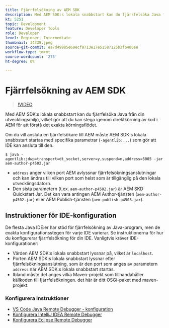 ```yaml
---
title: Fjärrfelsökning av AEM SDK
description: Med AEM SDK:s lokala snabbstart kan du fjärrfelsöka Java från din utvecklingsmiljö, vilket gör att du kan stega igenom direktkörning av kod i AEM för att förstå det exakta körningsflödet.
kt: 5251
topic: Development
feature: Developer Tools
role: Developer
level: Beginner, Intermediate
thumbnail: 34338.jpeg
source-git-commit: ea7d49985e69ecf9713e17e51587125b3fb400ee
workflow-type: tm+mt
source-wordcount: '275'
ht-degree: 0%

---
```



# Fjärrfelsökning av AEM SDK

>[!VIDEO](https://video.tv.adobe.com/v/34338/?quality=12&learn=on)

Med AEM SDK:s lokala snabbstart kan du fjärrfelsöka Java från din utvecklingsmiljö, vilket gör att du kan stega igenom direktkörning av kod i AEM för att förstå det exakta körningsflödet.

Om du vill ansluta en fjärrfelsökare till AEM måste AEM SDK:s lokala snabbstart startas med specifika parametrar (`-agentlib:...`) som gör att IDE kan ansluta till den.

```
$ java -agentlib:jdwp=transport=dt_socket,server=y,suspend=n,address=5005 -jar aem-author-p4502.jar   
```

+ `address` anger vilken port AEM avlyssnar fjärrfelsökningsanslutningar och kan ändras till vilken port som helst som är tillgänglig på den lokala utvecklingsdatorn.
+ Den sista parametern (t.ex. `aem-author-p4502.jar`) är AEM SKD Quickstart Jar. Det kan vara antingen AEM Author-tjänsten (`aem-author-p4502.jar`) eller AEM Publish-tjänsten (`aem-publish-p4503.jar`).

## Instruktioner för IDE-konfiguration

De flesta Java IDE:er har stöd för fjärrfelsökning av Java-program, men de exakta konfigurationsstegen för varje IDE varierar. Se instruktionerna för hur du konfigurerar fjärrfelsökning för din IDE. Vanligtvis kräver IDE-konfigurationer:

+ Värden AEM SDK:s lokala snabbstart lyssnar på, vilket är `localhost`.
+ Porten AEM SDK:s lokala snabbstart lyssnar efter fjärrfelsökningsanslutning, som är den port som anges av parametern `address` när AEM SDK:s lokala snabbstart startas.
+ Ibland måste det anges vilka Maven-projekt som tillhandahåller källkoden till fjärrfelsökningen. det här är ditt OSGi-paket med maven-projekt.

### Konfigurera instruktioner

+ [VS Code Java Remote Debugger - konfiguration](https://code.visualstudio.com/docs/java/java-debugging)
+ [Konfigurera IntelliJ IDEA Remote Debugger](https://www.jetbrains.com/help/idea/tutorial-remote-debug.html)
+ [Konfigurera Eclipse Remote Debugger](https://javapapers.com/core-java/java-remote-debug-with-eclipse/)
